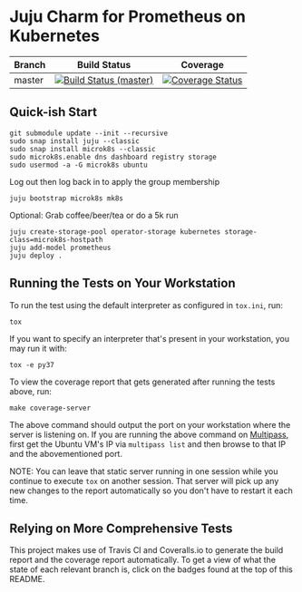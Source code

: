Juju Charm for Prometheus on Kubernetes
=======================================

| Branch | Build Status | Coverage |
|--------|--------------|----------|
| master | [![Build Status (master)](https://travis-ci.org/relaxdiego/charm-k8s-prometheus.svg?branch=master)](https://travis-ci.org/relaxdiego/charm-k8s-prometheus) | [![Coverage Status](https://coveralls.io/repos/github/relaxdiego/charm-k8s-prometheus/badge.svg?branch=master)](https://coveralls.io/github/relaxdiego/charm-k8s-prometheus?branch=master) |


Quick-ish Start
---------------


```
git submodule update --init --recursive
sudo snap install juju --classic
sudo snap install microk8s --classic
sudo microk8s.enable dns dashboard registry storage
sudo usermod -a -G microk8s ubuntu
```

Log out then log back in to apply the group membership

```
juju bootstrap microk8s mk8s
```

Optional: Grab coffee/beer/tea or do a 5k run

```
juju create-storage-pool operator-storage kubernetes storage-class=microk8s-hostpath
juju add-model prometheus
juju deploy .
```


Running the Tests on Your Workstation
-------------------------------------

To run the test using the default interpreter as configured in `tox.ini`, run:

    tox

If you want to specify an interpreter that's present in your workstation, you
may run it with:

    tox -e py37

To view the coverage report that gets generated after running the tests above,
run:

    make coverage-server

The above command should output the port on your workstation where the server is
listening on. If you are running the above command on [Multipass](https://multipass.io),
first get the Ubuntu VM's IP via `multipass list` and then browse to that IP and
the abovementioned port.

NOTE: You can leave that static server running in one session while you continue
to execute `tox` on another session. That server will pick up any new changes to the report
automatically so you don't have to restart it each time.


Relying on More Comprehensive Tests
-----------------------------------

This project makes use of Travis CI and Coveralls.io to generate the build
report and the coverage report automatically. To get a view of what the state
of each relevant branch is, click on the badges found at the top of this README.


